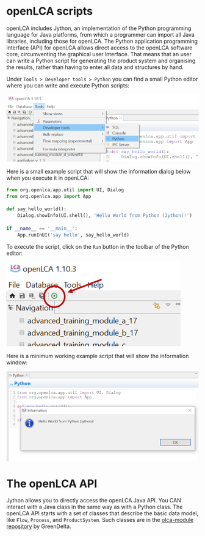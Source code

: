 # openLCA scripts
openLCA includes Jython, an implementation of the Python programming language for Java platforms, from which a programmer can import all Java libraries, including those for openLCA. The Python application programming interface (API) for openLCA allows direct access to the openLCA software core, circumventing the graphical user interface. That means that an user can write a Python script for generating the product system and organising the results, rather than having to enter all data and structures by hand.

Under `Tools > Developer tools > Python` you can find a small Python editor where you can write and execute Python scripts:

![Open Python editor](/images/olca_open_python_editor.png)

Here is a small example script that will show the information dialog below when you execute it in openLCA:

```python
from org.openlca.app.util import UI, Dialog
from org.openlca.app import App

def say_hello_world():
    Dialog.showInfo(UI.shell(), 'Hello World from Python (Jython)!')

if __name__ == '__main__':
    App.runInUI('say hello', say_hello_world)
```

To execute the script, click on the `Run` button in the toolbar of the Python editor:

![run a script](/images/olca_run_script.png)


Here is a minimum working example script that will show the information window:

![hello world example script execution](/images/olca_hello_world.png)

# The openLCA API
Jython allows you to directly access the openLCA Java API. You CAN interact with a Java class in the same way as with a Python class. The openLCA API starts with a set of classes that describe the basic data model, like `Flow`, `Process`, and `ProductSystem`. Such classes are in the [olca-module repository](https://github.com/GreenDelta/olca-modules/tree/master/olca-core/src/main/java/org/openlca/core/model) by GreenDelta.